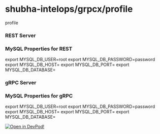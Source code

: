 # shubha-intelops/grpcx/profile
profile


### REST Server



    
### MySQL Properties for REST
export MYSQL_DB_USER=root
export MYSQL_DB_PASSWORD=password
export MYSQL_DB_HOST=
export MYSQL_DB_PORT=
export MYSQL_DB_DATABASE=
    





### gRPC Server



    
### MySQL Properties for gRPC
export MYSQL_DB_USER=root
export MYSQL_DB_PASSWORD=password
export MYSQL_DB_HOST=
export MYSQL_DB_PORT=
export MYSQL_DB_DATABASE=
    




[![Open in DevPod!](https://devpod.sh/assets/open-in-devpod.svg)](https://devpod.sh/open#https://github.com/shubha-intelops/grpcx/profile)
